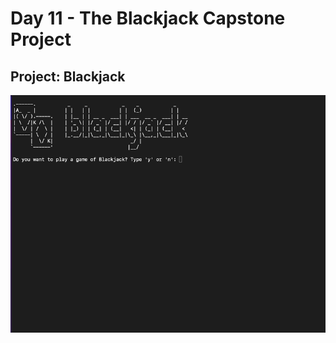 <h1>Day 11 - The Blackjack Capstone Project</h1>
<h2>Project: Blackjack</h2>
<img src='blackjack.gif'> 